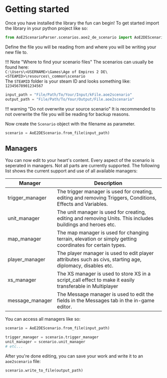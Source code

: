 # Getting started

Once you have installed the library the fun can begin! 
To get started import the library in your python project like so:

```py
from AoE2ScenarioParser.scenarios.aoe2_de_scenario import AoE2DEScenario
```

Define the file you will be reading from and where you will be writing your new file to.  

!!! Note "Where to find your scenario files"
    The scenarios can usually be found here:  
    `C:\Users\<USERNAME>\Games\Age of Empires 2 DE\<STEAMID>\resources\_common\scenario`  
    The `STEAMID` folder is your steam ID and looks something like: `12345678901234567`

```py
input_path = "File/Path/To/Your/Input/kFile.aoe2scenario"
output_path = "File/Path/To/Your/Output/File.aoe2scenario"
```

!!! warning "Do not overwrite your source scenario"
    It is recommended to not overwrite the file you will be reading for backup reasons.

Now create the `Scenario` object with the filename as parameter.

```py
scenario = AoE2DEScenario.from_file(input_path)
```

## Managers

You can now edit to your heart's content. Every aspect of the scenario is seperated in managers. 
Not all parts are currently supported. The following list shows the current support and use of 
all available managers:

| Manager         | Description                                                                                                 |
|-----------------|-------------------------------------------------------------------------------------------------------------|
| trigger_manager | The trigger manager is used for creating, editing and removing Triggers, Conditions, Effects and Variables. |
| unit_manager    | The unit manager is used for creating, editing and removing Units. This includes buildings and heroes etc.  |
| map_manager     | The map manager is used for changing terrain, elevation or simply getting coordinates for certain types.    |
| player_manager  | The player manager is used to edit player attributes such as civs, starting age, diplomacy, disables etc.   |
| xs_manager      | The XS manager is used to store XS in a script_call effect to make it easily transferable in Multiplayer    |
| message_manager | The Message manager is used to edit the fields in the Messages tab in the in-game editor.                   |

You can access all managers like so:

```py
scenario = AoE2DEScenario.from_file(input_path)

trigger_manager = scenario.trigger_manager
unit_manager = scenario.unit_manager
# etc...
```

After you're done editing, you can save your work and write it to an `aoe2scenario` file:

```py
scenario.write_to_file(output_path)
```
